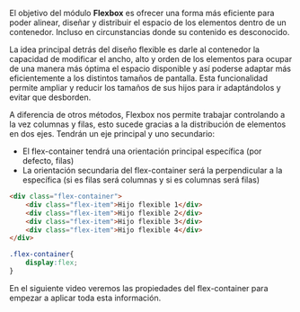 El objetivo del módulo **Flexbox** es ofrecer una  forma más eficiente para poder alinear, diseñar y distribuir el espacio de los elementos dentro de un contenedor. Incluso en circunstancias donde su contenido es desconocido.

La idea principal detrás del diseño flexible es darle al contenedor la capacidad de modificar el ancho, alto y orden de los elementos para ocupar de una manera más óptima el espacio disponible y así poderse adaptar más eficientemente a los distintos tamaños de pantalla. Esta funcionalidad permite ampliar y reducir los tamaños de sus hijos para ir adaptándolos y evitar que desborden.

A diferencia de otros métodos, Flexbox nos permite trabajar controlando a la vez columnas y filas, esto sucede gracias a la distribución de elementos en dos ejes. Tendrán un eje principal y uno secundario:

- El flex-container tendrá una orientación principal específica (por defecto, filas)
- La orientación secundaria del flex-container será la perpendicular a la específica (si es filas será columnas y si es columnas será filas)

```html
<div class="flex-container">
    <div class="flex-item">Hijo flexible 1</div>
    <div class="flex-item">Hijo flexible 2</div>
    <div class="flex-item">Hijo flexible 3</div>
    <div class="flex-item">Hijo flexible 4</div>
</div>
```

```css
.flex-container{
	display:flex;
}
```

En el siguiente video veremos las propiedades del flex-container para empezar a aplicar toda esta información.